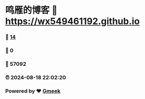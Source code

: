 # 鸣雁的博客 :link: https://wx549461192.github.io 
### :page_facing_up: [14](https://wx549461192.github.io/tag.html) 
### :speech_balloon: 0 
### :hibiscus: 57092 
### :alarm_clock: 2024-08-18 22:02:20 
### Powered by :heart: [Gmeek](https://github.com/Meekdai/Gmeek)
